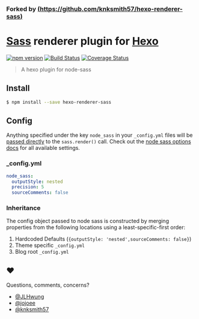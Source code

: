 ### Forked by [(https://github.com/knksmith57/hexo-renderer-sass) ](https://github.com/knksmith57/hexo-renderer-sass)

[Sass] renderer plugin for [Hexo]
=================================

[![npm version](https://badge.fury.io/js/hexo-renderer-sass.svg)](https://badge.fury.io/js/hexo-renderer-sass)
[![Build Status](https://travis-ci.org/knksmith57/hexo-renderer-sass.svg?branch=master)](https://travis-ci.org/knksmith57/hexo-renderer-sass)
[![Coverage Status](https://coveralls.io/repos/github/knksmith57/hexo-renderer-sass/badge.svg?branch=master)](https://coveralls.io/github/knksmith57/hexo-renderer-sass?branch=master)

> A hexo plugin for node-sass

## Install
```sh
$ npm install --save hexo-renderer-sass
```

## Config
Anything specified under the key `node_sass` in your `_config.yml` files will
be [passed directly] to the `sass.render()` call. Check out the [node sass options docs]
for all available settings.

### _config.yml
```yaml
node_sass:
  outputStyle: nested
  precision: 5
  sourceComments: false
```

### Inheritance
The config object passed to node sass is constructed by merging properties from
the following locations using a least-specific-first order:

1. Hardcoded Defaults (`{outputStyle: 'nested',sourceComments: false}`)
2. Theme specific `_config.yml`
3. Blog root `_config.yml`


## ♥︎
Questions, comments, concerns?
* [@JLHwung](https://github.com/JLHwung)
* [@jojoee](https://github.com/jojoee)
* [@knksmith57](https://github.com/knksmith57)


[Hexo]:                   http://hexo.io
[Sass]:                   http://sass-lang.com/
[node-sass]:              https://github.com/andrew/node-sass
[passed directly]:        index.js:#L22
[node sass options docs]: https://github.com/sass/node-sass#options

